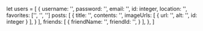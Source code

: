 let users = [
    {
        username: '',
        password: '',
        email: '',
        id: integer,
        location: '',
        favorites: ['', '', '']
        posts: [
            {
                title: '',
                contents: '',
                imageUrls: [
                    {
                        url: '',
                        alt: '',
                        id: integer
                    }
                ],
            }
        ],
        friends: [
            {
                friendName: '',
                friendId: '',
            }
        ],
    },
]